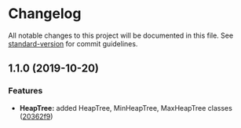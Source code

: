 # Changelog

All notable changes to this project will be documented in this file. See [standard-version](https://github.com/conventional-changelog/standard-version) for commit guidelines.

## 1.1.0 (2019-10-20)


### Features

* **HeapTree:** added HeapTree, MinHeapTree, MaxHeapTree classes ([20362f9](https://github.com///commit/20362f9))
